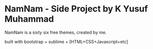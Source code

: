 NamNam - Side Project by K Yusuf Muhammad
=========================================

NamNam is a sixty six free themes, created by me.

built with bootstrap + sublime + [HTML+CSS+Javascript+etc]

